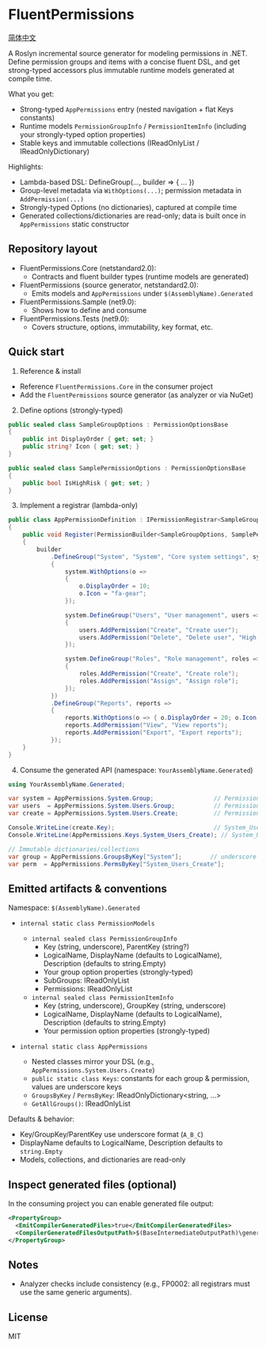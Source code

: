 # FluentPermissions

[简体中文](./README.zh-CN.md)

A Roslyn incremental source generator for modeling permissions in .NET. Define permission groups and items with a concise fluent DSL, and get strong-typed accessors plus immutable runtime models generated at compile time.

What you get:
- Strong-typed `AppPermissions` entry (nested navigation + flat Keys constants)
- Runtime models `PermissionGroupInfo` / `PermissionItemInfo` (including your strongly-typed option properties)
- Stable keys and immutable collections (IReadOnlyList / IReadOnlyDictionary)

Highlights:
- Lambda-based DSL: DefineGroup(..., builder => { ... })
- Group-level metadata via `WithOptions(...)`; permission metadata in `AddPermission(...)`
- Strongly-typed Options (no dictionaries), captured at compile time
- Generated collections/dictionaries are read-only; data is built once in `AppPermissions` static constructor

## Repository layout

- FluentPermissions.Core (netstandard2.0):
  - Contracts and fluent builder types (runtime models are generated)
- FluentPermissions (source generator, netstandard2.0):
  - Emits models and `AppPermissions` under `$(AssemblyName).Generated`
- FluentPermissions.Sample (net9.0):
  - Shows how to define and consume
- FluentPermissions.Tests (net9.0):
  - Covers structure, options, immutability, key format, etc.

## Quick start

1) Reference & install
- Reference `FluentPermissions.Core` in the consumer project
- Add the `FluentPermissions` source generator (as analyzer or via NuGet)

2) Define options (strongly-typed)
```csharp
public sealed class SampleGroupOptions : PermissionOptionsBase
{
    public int DisplayOrder { get; set; }
    public string? Icon { get; set; }
}

public sealed class SamplePermissionOptions : PermissionOptionsBase
{
    public bool IsHighRisk { get; set; }
}
```

3) Implement a registrar (lambda-only)
```csharp
public class AppPermissionDefinition : IPermissionRegistrar<SampleGroupOptions, SamplePermissionOptions>
{
    public void Register(PermissionBuilder<SampleGroupOptions, SamplePermissionOptions> builder)
    {
        builder
            .DefineGroup("System", "System", "Core system settings", system =>
            {
                system.WithOptions(o =>
                {
                    o.DisplayOrder = 10;
                    o.Icon = "fa-gear";
                });

                system.DefineGroup("Users", "User management", users =>
                {
                    users.AddPermission("Create", "Create user");
                    users.AddPermission("Delete", "Delete user", "High risk action", o => o.IsHighRisk = true);
                });

                system.DefineGroup("Roles", "Role management", roles =>
                {
                    roles.AddPermission("Create", "Create role");
                    roles.AddPermission("Assign", "Assign role");
                });
            })
            .DefineGroup("Reports", reports =>
            {
                reports.WithOptions(o => { o.DisplayOrder = 20; o.Icon = "fa-chart"; });
                reports.AddPermission("View", "View reports");
                reports.AddPermission("Export", "Export reports");
            });
    }
}
```

4) Consume the generated API (namespace: `YourAssemblyName.Generated`)
```csharp
using YourAssemblyName.Generated;

var system = AppPermissions.System.Group;                 // PermissionGroupInfo
var users  = AppPermissions.System.Users.Group;           // PermissionGroupInfo
var create = AppPermissions.System.Users.Create;          // PermissionItemInfo

Console.WriteLine(create.Key);                            // System_Users_Create
Console.WriteLine(AppPermissions.Keys.System_Users_Create); // System_Users_Create

// Immutable dictionaries/collections
var group = AppPermissions.GroupsByKey["System"];        // underscore keys
var perm  = AppPermissions.PermsByKey["System_Users_Create"];
```

## Emitted artifacts & conventions

Namespace: `$(AssemblyName).Generated`

- `internal static class PermissionModels`
  - `internal sealed class PermissionGroupInfo`
    - Key (string, underscore), ParentKey (string?)
    - LogicalName, DisplayName (defaults to LogicalName), Description (defaults to string.Empty)
    - Your group option properties (strongly-typed)
    - SubGroups: IReadOnlyList<PermissionGroupInfo>
    - Permissions: IReadOnlyList<PermissionItemInfo>
  - `internal sealed class PermissionItemInfo`
    - Key (string, underscore), GroupKey (string, underscore)
    - LogicalName, DisplayName (defaults to LogicalName), Description (defaults to string.Empty)
    - Your permission option properties (strongly-typed)

- `internal static class AppPermissions`
  - Nested classes mirror your DSL (e.g., `AppPermissions.System.Users.Create`)
  - `public static class Keys`: constants for each group & permission, values are underscore keys
  - `GroupsByKey` / `PermsByKey`: IReadOnlyDictionary<string, ...>
  - `GetAllGroups()`: IReadOnlyList<PermissionGroupInfo>

Defaults & behavior:
- Key/GroupKey/ParentKey use underscore format (`A_B_C`)
- DisplayName defaults to LogicalName, Description defaults to `string.Empty`
- Models, collections, and dictionaries are read-only

## Inspect generated files (optional)

In the consuming project you can enable generated file output:
```xml
<PropertyGroup>
  <EmitCompilerGeneratedFiles>true</EmitCompilerGeneratedFiles>
  <CompilerGeneratedFilesOutputPath>$(BaseIntermediateOutputPath)\generated</CompilerGeneratedFilesOutputPath>
</PropertyGroup>
```

## Notes

- Analyzer checks include consistency (e.g., FP0002: all registrars must use the same generic arguments).

## License

MIT